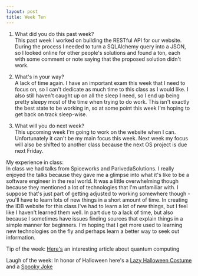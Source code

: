 ```yaml
---
layout: post
title: Week Ten
---
```


1. What did you do this past week?  
    This past week I worked on building the RESTful API for our website. During the process I needed to turn a SQLAlchemy query into a JSON, 
    so I looked online for other people's solutions and found a ton, each with some comment or note saying that the proposed solution didn't work.

2. What's in your way?  
    A lack of time again. I have an important exam this week that I need to focus on, so I can't dedicate as much time to this class as I would like. 
    I also still haven't caught up on all the sleep I need, so I end up being pretty sleepy most of the time when trying to do work. This
    isn't exactly the best state to be working in, so at some point this week I'm hoping to get back on track sleep-wise. 

3. What will you do next week?  
    This upcoming week I'm going to work on the website when I can. Unfortunately it can't be my main focus this week. Next week my focus will
    also be shifted to another class because the next OS project is due next Friday. 
    
My experience in class:  
    In class we had talks from Spiceworks and ParivedaSolutions. I really enjoyed the talks because they gave me a glimpse into what it's like to 
    be a software engineer in the real world. It was a little overwhelming though because they mentioned a lot of technologies that I'm unfamiliar with.
    I suppose that's just part of getting adjusted to working somewhere though - you'll have to learn lots of new things in a short amount of time. 
    In creating the IDB website for this class I've had to learn a lot of new things, but I feel like I haven't learned them well. In part due to a lack
    of time, but also because I sometimes have issues finding sources that explain things in a simple manner for beginners. I'm hoping that I get more
    used to learning new technologies on the fly and perhaps learn a better way to seek out information. 
    
Tip of the week:  [Here's](https://www.sciencedaily.com/releases/2016/08/160803140137.htm) an interesting article about quantum computing

Laugh of the week:  In honor of Halloween here's a [Lazy Halloween Costume](http://imgur.com/DIdgwm4) and 
a [Spooky Joke](https://i.reddituploads.com/498aa6f3b85b4bb1a75468290bee145a?fit=max&h=1536&w=1536&s=e538fafca4d1db24002a1e699e667920)
